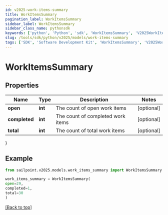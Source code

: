 ```yaml
---
id: v2025-work-items-summary
title: WorkItemsSummary
pagination_label: WorkItemsSummary
sidebar_label: WorkItemsSummary
sidebar_class_name: pythonsdk
keywords: ['python', 'Python', 'sdk', 'WorkItemsSummary', 'V2025WorkItemsSummary'] 
slug: /tools/sdk/python/v2025/models/work-items-summary
tags: ['SDK', 'Software Development Kit', 'WorkItemsSummary', 'V2025WorkItemsSummary']
---
```


# WorkItemsSummary


## Properties

Name | Type | Description | Notes
------------ | ------------- | ------------- | -------------
**open** | **int** | The count of open work items | [optional] 
**completed** | **int** | The count of completed work items | [optional] 
**total** | **int** | The count of total work items | [optional] 
}

## Example

```python
from sailpoint.v2025.models.work_items_summary import WorkItemsSummary

work_items_summary = WorkItemsSummary(
open=29,
completed=1,
total=30
)

```
[[Back to top]](#) 

